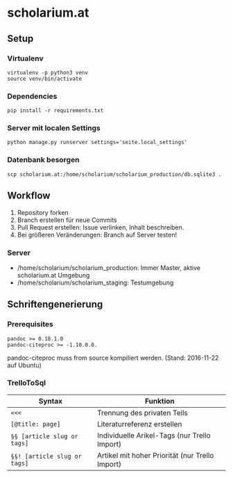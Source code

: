 # scholarium.at
## Setup
### Virtualenv
```
virtualenv -p python3 venv
source venv/bin/activate
```
### Dependencies
```
pip install -r requirements.txt
```
### Server mit localen Settings 
```
python manage.py runserver settings='seite.local_settings'
```
### Datenbank besorgen
```
scp scholarium.at:/home/scholarium/scholarium_production/db.sqlite3 .
```
## Workflow
1) Repository forken
2) Branch erstellen für neue Commits
3) Pull Request erstellen: Issue verlinken, Inhalt beschreiben.
4) Bei größeren Veränderungen: Branch auf Server testen! 
### Server
- /home/scholarium/scholarium_production: Immer Master, aktive scholarium.at Umgebung
- /home/scholarium/scholarium_staging: Testumgebung
## Schriftengenerierung
### Prerequisites
```
pandoc >= 0.18.1.0
pandoc-citeproc >= -1.10.0.0.
```
pandoc-citeproc muss from source kompiliert werden. (Stand: 2016-11-22 auf Ubuntu)


### TrelloToSql
|Syntax                     |Funktion                   |
|---------------------------|---------------------------|
`<<<`                       |Trennung des privaten Teils|
`[@title: page]`            |Literaturreferenz erstellen|
`§§ [article slug or tags]` |Individuelle Arikel-Tags (nur Trello Import)|
`§§! [article slug or tags]`|Artikel mit hoher Priorität (nur Trello Import)|
